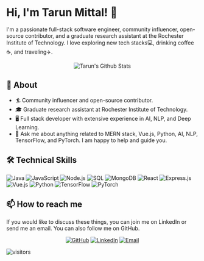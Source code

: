 # Hi, I'm Tarun Mittal! 👋

I'm a passionate full-stack software engineer, community influencer, open-source contributor, and a graduate research assistant at the Rochester Institute of Technology. I love exploring new tech stacks💻, drinking coffee☕, and traveling✈️.

<p align="center">
<img src="https://github-readme-stats.vercel.app/api?username=Tarun-Mittal-cell&show_icons=true" alt="Tarun's Github Stats">
</p>

## 🧐 About

- 🏄‍ Community influencer and open-source contributor.
- 🎓 Graduate research assistant at Rochester Institute of Technology.
- 🖥️ Full stack developer with extensive experience in AI, NLP, and Deep Learning.
- 💬 Ask me about anything related to MERN stack, Vue.js, Python, AI, NLP, TensorFlow, and PyTorch. I am happy to help and guide you.

## 🛠️ Technical Skills

![Java](https://img.shields.io/badge/-Java-000?&logo=Java)
![JavaScript](https://img.shields.io/badge/-JavaScript-000?&logo=JavaScript)
![Node.js](https://img.shields.io/badge/-Node.js-000?&logo=node.js)
![SQL](https://img.shields.io/badge/-SQL-000?&logo=MySQL)
![MongoDB](https://img.shields.io/badge/-MongoDB-000?&logo=MongoDB)
![React](https://img.shields.io/badge/-React-000?&logo=React)
![Express.js](https://img.shields.io/badge/-Express.js-000?&logo=express)
![Vue.js](https://img.shields.io/badge/-Vue.js-000?&logo=vue.js)
![Python](https://img.shields.io/badge/-Python-000?&logo=python)
![TensorFlow](https://img.shields.io/badge/-TensorFlow-000?&logo=tensorflow)
![PyTorch](https://img.shields.io/badge/-PyTorch-000?&logo=pytorch)

## 📫 How to reach me

If you would like to discuss these things, you can join me on LinkedIn or send me an email. You can also follow me on GitHub.

<p align="center">
<a href="https://github.com/Tarun-Mittal-cell" target="_blank"><img alt="GitHub" src="https://img.shields.io/badge/GitHub-@Tarun--Mittal--cell-brightgreen?style=flat&logo=github"></a>
<a href="https://linkedin.com/in/tarun-mittal-457a9b24a" target="_blank"><img alt="LinkedIn" src="https://img.shields.io/badge/LinkedIn-@Tarun Mittal-blue?style=flat&logo=linkedin"></a>
<a href="mailto:tm6622@rit.edu"><img alt="Email" src="https://img.shields.io/badge/Email-tm6622@rit.edu-red?style=flat&logo=gmail"></a>
</p>

![visitors](https://visitor-badge.glitch.me/badge?page_id=Tarun-Mittal-cell.Tarun-Mittal-cell)
